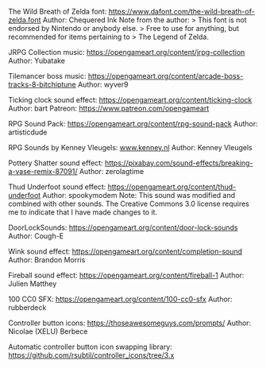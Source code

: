 The Wild Breath of Zelda font:
    https://www.dafont.com/the-wild-breath-of-zelda.font
    Author: Chequered Ink
    Note from the author:
    > This font is not endorsed by Nintendo or anybody else.
    > Free to use for anything, but recommended for items pertaining to
    > The Legend of Zelda.

JRPG Collection music:
    https://opengameart.org/content/jrpg-collection
    Author: Yubatake

Tilemancer boss music:
    https://opengameart.org/content/arcade-boss-tracks-8-bitchiptune
    Author: wyver9

Ticking clock sound effect:
    https://opengameart.org/content/ticking-clock
    Author: bart
    Patreon: https://www.patreon.com/opengameart

RPG Sound Pack:
    https://opengameart.org/content/rpg-sound-pack
    Author: artisticdude

RPG Sounds by Kenney Vleugels:
    www.kenney.nl
    Author: Kenney Vleugels

Pottery Shatter sound effect:
    https://pixabay.com/sound-effects/breaking-a-vase-remix-87091/
    Author: zerolagtime

Thud Underfoot sound effect:
    https://opengameart.org/content/thud-underfoot
    Author: spookymodem
    Note: 
        This sound was modified and combined with other sounds.
        The Creative Commons 3.0 license requires me to indicate that I have
        made changes to it.

DoorLockSounds:
    https://opengameart.org/content/door-lock-sounds
    Author: Cough-E

Wink sound effect:
    https://opengameart.org/content/completion-sound
    Author: Brandon Morris

Fireball sound effect:
    https://opengameart.org/content/fireball-1
    Author: Julien Matthey

100 CC0 SFX:
    https://opengameart.org/content/100-cc0-sfx
    Author: rubberdeck

Controller button icons:
    https://thoseawesomeguys.com/prompts/
    Author: Nicolae (XELU) Berbece

Automatic controller button icon swapping library:
    https://github.com/rsubtil/controller_icons/tree/3.x